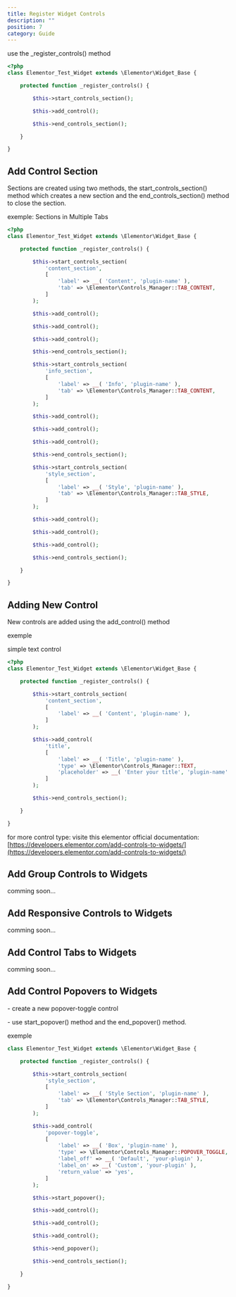 ```yaml
---
title: Register Widget Controls
description: ""
position: 7
category: Guide
---
```


use the \_register_controls() method

```php
<?php
class Elementor_Test_Widget extends \Elementor\Widget_Base {

    protected function _register_controls() {

        $this->start_controls_section();

        $this->add_control();

        $this->end_controls_section();

    }

}
```

## Add Control Section

Sections are created using two methods, the start_controls_section() method which creates a new section and the end_controls_section() method to close the section.

exemple: Sections in Multiple Tabs

```php
<?php
class Elementor_Test_Widget extends \Elementor\Widget_Base {

    protected function _register_controls() {

        $this->start_controls_section(
            'content_section',
            [
                'label' => __( 'Content', 'plugin-name' ),
                'tab' => \Elementor\Controls_Manager::TAB_CONTENT,
            ]
        );

        $this->add_control();

        $this->add_control();

        $this->add_control();

        $this->end_controls_section();

        $this->start_controls_section(
            'info_section',
            [
                'label' => __( 'Info', 'plugin-name' ),
                'tab' => \Elementor\Controls_Manager::TAB_CONTENT,
            ]
        );

        $this->add_control();

        $this->add_control();

        $this->add_control();

        $this->end_controls_section();

        $this->start_controls_section(
            'style_section',
            [
                'label' => __( 'Style', 'plugin-name' ),
                'tab' => \Elementor\Controls_Manager::TAB_STYLE,
            ]
        );

        $this->add_control();

        $this->add_control();

        $this->add_control();

        $this->end_controls_section();

    }

}
```

## Adding New Control

New controls are added using the add_control() method

exemple

simple text control

```php
<?php
class Elementor_Test_Widget extends \Elementor\Widget_Base {

    protected function _register_controls() {

        $this->start_controls_section(
            'content_section',
            [
                'label' => __( 'Content', 'plugin-name' ),
            ]
        );

        $this->add_control(
            'title',
            [
                'label' => __( 'Title', 'plugin-name' ),
                'type' => \Elementor\Controls_Manager::TEXT,
                'placeholder' => __( 'Enter your title', 'plugin-name' ),
            ]
        );

        $this->end_controls_section();

    }

}
```

for more control type: visite this elementor official documentation: [https://developers.elementor.com/add-controls-to-widgets/](https://developers.elementor.com/add-controls-to-widgets/)

## Add Group Controls to Widgets

comming soon...

## Add Responsive Controls to Widgets

comming soon...

## Add Control Tabs to Widgets

comming soon...

## Add Control Popovers to Widgets

\- create a new popover-toggle control

\- use start_popover() method and the end_popover() method.

exemple

```php
class Elementor_Test_Widget extends \Elementor\Widget_Base {

    protected function _register_controls() {

        $this->start_controls_section(
            'style_section',
            [
                'label' => __( 'Style Section', 'plugin-name' ),
                'tab' => \Elementor\Controls_Manager::TAB_STYLE,
            ]
        );

        $this->add_control(
            'popover-toggle',
            [
                'label' => __( 'Box', 'plugin-name' ),
                'type' => \Elementor\Controls_Manager::POPOVER_TOGGLE,
                'label_off' => __( 'Default', 'your-plugin' ),
                'label_on' => __( 'Custom', 'your-plugin' ),
                'return_value' => 'yes',
            ]
        );

        $this->start_popover();

        $this->add_control();

        $this->add_control();

        $this->add_control();

        $this->end_popover();

        $this->end_controls_section();

    }

}
```
